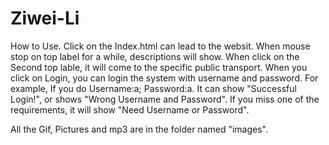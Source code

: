 # Ziwei-Li
How to Use. Click on the Index.html can lead to the websit. When mouse stop on top label for a while, descriptions will show. When click on the Second top lable, it will come to the specific public transport. When you click on Login, you can login the system with username and password. For example, If you do Username:a; Password:a. It can show "Successful Login!", or shows "Wrong Username and Password". If you miss one of the requirements, it will show "Need Username or Password".

All the Gif, Pictures and mp3 are in the folder named "images".
